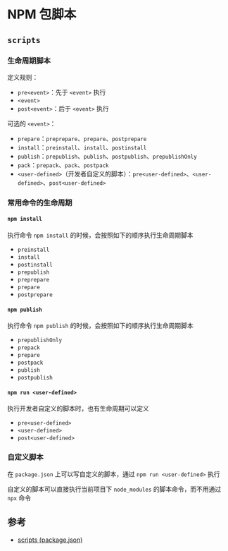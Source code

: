 # NPM 包脚本

## `scripts`

### 生命周期脚本

定义规则：

- `pre<event>`：先于 `<event>` 执行
- `<event>`
- `post<event>`：后于 `<event>` 执行

可选的 `<event>`：

- `prepare`：`preprepare`、`prepare`、`postprepare`
- `install`：`preinstall`、`install`、`postinstall`
- `publish`：`prepublish`、`publish`、`postpublish`、`prepublishOnly`
- `pack`：`prepack`、`pack`、`postpack`
- `<user-defined>`（开发者自定义的脚本）：`pre<user-defined>`、`<user-defined>`、`post<user-defined>`

### 常用命令的生命周期

#### `npm install`

执行命令 `npm install` 的时候，会按照如下的顺序执行生命周期脚本

- `preinstall`
- `install`
- `postinstall`
- `prepublish`
- `preprepare`
- `prepare`
- `postprepare`

#### `npm publish`

执行命令 `npm publish` 的时候，会按照如下的顺序执行生命周期脚本

- `prepublishOnly`
- `prepack`
- `prepare`
- `postpack`
- `publish`
- `postpublish`

#### `npm run <user-defined>`

执行开发者自定义的脚本时，也有生命周期可以定义

- `pre<user-defined>`
- `<user-defined>`
- `post<user-defined>`

### 自定义脚本

在 `package.json` 上可以写自定义的脚本，通过 `npm run <user-defined>` 执行

自定义的脚本可以直接执行当前项目下 `node_modules` 的脚本命令，而不用通过 `npx` 命令

## 参考

- [scripts (package.json)](https://docs.npmjs.com/cli/v10/using-npm/scripts)
